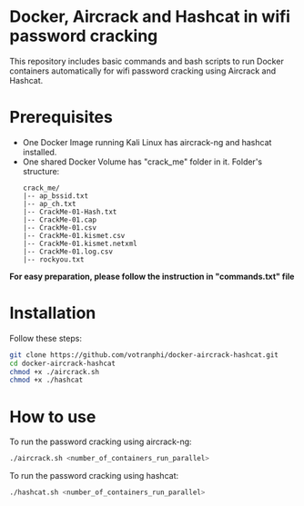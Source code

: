 # Docker, Aircrack and Hashcat in wifi password cracking
This repository includes basic commands and bash scripts to run Docker containers automatically for wifi password cracking using Aircrack and Hashcat.

# Prerequisites
- One Docker Image running Kali Linux has aircrack-ng and hashcat installed.
- One shared Docker Volume has "crack_me" folder in it. Folder's structure:
    ```
    crack_me/
    |-- ap_bssid.txt
    |-- ap_ch.txt
    |-- CrackMe-01-Hash.txt
    |-- CrackMe-01.cap
    |-- CrackMe-01.csv
    |-- CrackMe-01.kismet.csv
    |-- CrackMe-01.kismet.netxml
    |-- CrackMe-01.log.csv
    |-- rockyou.txt
    ```
**For easy preparation, please follow the instruction in "commands.txt" file**

# Installation
Follow these steps:
```bash
git clone https://github.com/votranphi/docker-aircrack-hashcat.git
cd docker-aircrack-hashcat
chmod +x ./aircrack.sh
chmod +x ./hashcat
```

# How to use
To run the password cracking using aircrack-ng:
```bash
./aircrack.sh <number_of_containers_run_parallel>
```
To run the password cracking using hashcat:
```bash
./hashcat.sh <number_of_containers_run_parallel>
```